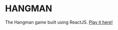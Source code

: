 # HANGMAN
The Hangman game built using ReactJS. [Play it here!](https://yash-aggrawal.github.io/HangMan/)
